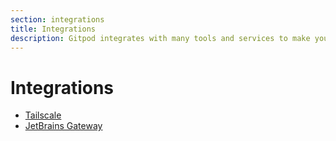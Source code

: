 ```yaml
---
section: integrations
title: Integrations
description: Gitpod integrates with many tools and services to make your development workflow more efficient.
---
```


# Integrations

-   [Tailscale](/docs/integrations/tailscale)
-   [JetBrains Gateway](/docs/integrations/jetbrains-gateway)
